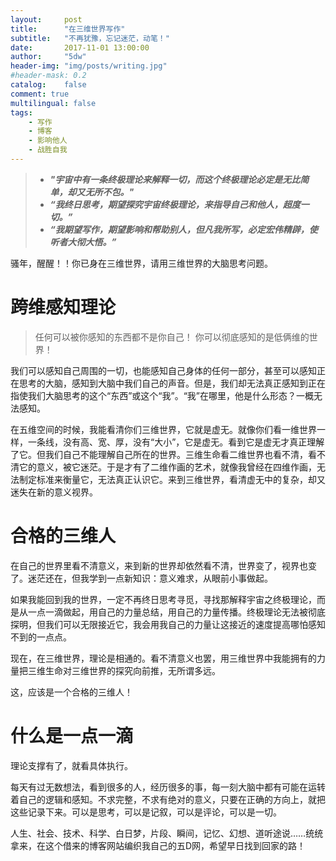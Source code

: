 ```yaml
---
layout:     post
title:      "在三维世界写作"
subtitle:   "不再犹豫，忘记迷茫，动笔！"
date:       2017-11-01 13:00:00
author:     "5dw"
header-img: "img/posts/writing.jpg"
#header-mask: 0.2
catalog:    false
comment: true
multilingual: false
tags:
    - 写作
    - 博客
    - 影响他人
    - 战胜自我
---
```


> - ***"宇宙中有一条终极理论来解释一切，而这个终极理论必定是无比简单，却又无所不包。"***
> - ***“我终日思考，期望探究宇宙终极理论，来指导自己和他人，超度一切。”***
> - ***“我期望写作，期望影响和帮助别人，但凡我所写，必定宏伟精辟，使听者大彻大悟。”***


骚年，醒醒！！你已身在三维世界，请用三维世界的大脑思考问题。

# 跨维感知理论
> 任何可以被你感知的东西都不是你自己！
> 你可以彻底感知的是低俩维的世界！

我们可以感知自己周围的一切，也能感知自己身体的任何一部分，甚至可以感知正在思考的大脑，感知到大脑中我们自己的声音。但是，我们却无法真正感知到正在指使我们大脑思考的这个“东西”或这个“我”。“我”在哪里，他是什么形态？一概无法感知。

在五维空间的时候，我能看清你们三维世界，它就是虚无。就像你们看一维世界一样，一条线，没有高、宽、厚，没有“大小”，它是虚无。看到它是虚无才真正理解了它。但我们自己不能理解自己所在的世界。三维生命看二维世界也看不清，看不清它的意义，被它迷茫。于是才有了二维作画的艺术，就像我曾经在四维作画，无法制定标准来衡量它，无法真正认识它。来到三维世界，看清虚无中的复杂，却又迷失在新的意义视界。

# 合格的三维人
在自己的世界里看不清意义，来到新的世界却依然看不清，世界变了，视界也变了。迷茫还在，但我学到一点新知识：意义难求，从眼前小事做起。

如果我能回到我的世界，一定不再终日思考寻觅，寻找那解释宇宙之终极理论，而是从一点一滴做起，用自己的力量总结，用自己的力量传播。终极理论无法被彻底探明，但我们可以无限接近它，我会用我自己的力量让这接近的速度提高哪怕感知不到的一点点。

现在，在三维世界，理论是相通的。看不清意义也罢，用三维世界中我能拥有的力量把三维生命对三维世界的探究向前推，无所谓多远。

这，应该是一个合格的三维人！

# 什么是一点一滴
理论支撑有了，就看具体执行。

每天有过无数想法，看到很多的人，经历很多的事，每一刻大脑中都有可能在运转着自己的逻辑和感知。不求完整，不求有绝对的意义，只要在正确的方向上，就把这些记录下来。可以是思考，可以是记叙，可以是评论，可以是一切。

人生、社会、技术、科学、白日梦，片段、瞬间，记忆、幻想、道听途说……统统拿来，在这个借来的博客网站编织我自己的五D网，希望早日找到回家的路！

